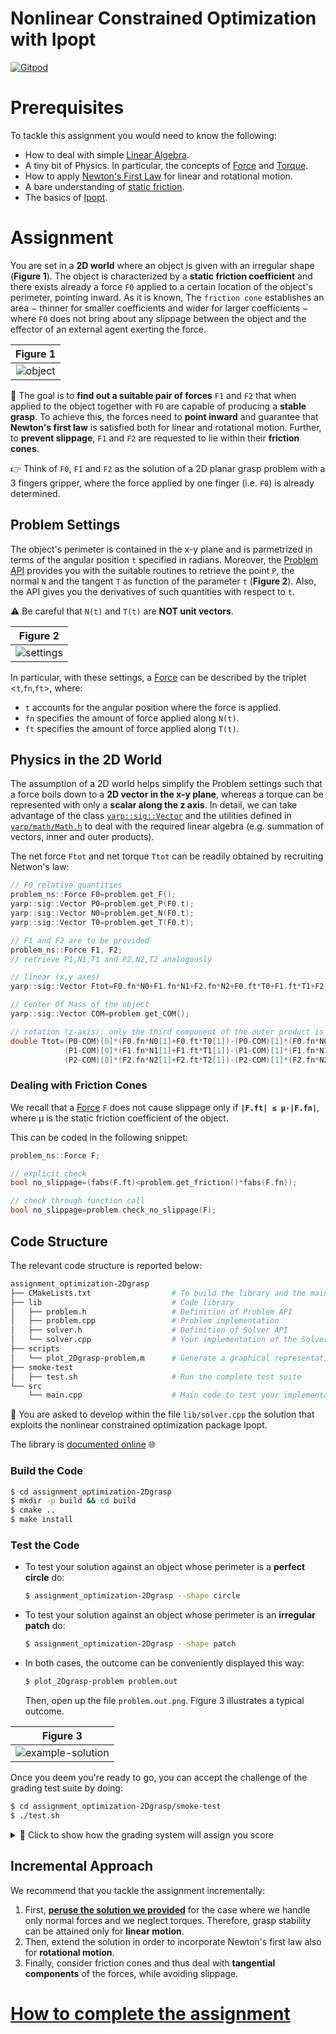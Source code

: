 Nonlinear Constrained Optimization with Ipopt
=============================================

[![Gitpod](https://gitpod.io/button/open-in-gitpod.svg)](https://gitpod.io/#https://github.com/vvv-school/assignment_optimization-2Dgrasp)

# Prerequisites
To tackle this assignment you would need to know the following:
- How to deal with simple [Linear Algebra](https://en.wikipedia.org/wiki/Linear_algebra).
- A tiny bit of Physics. In particular, the concepts of [Force](https://en.wikipedia.org/wiki/Force) and [Torque](https://en.wikipedia.org/wiki/Torque).
- How to apply [Newton's First Law](https://en.wikipedia.org/wiki/Newton%27s_laws_of_motion#Newton's_first_law) for linear and rotational motion.
- A bare understanding of [static friction](https://en.wikipedia.org/wiki/Friction).
- The basics of [Ipopt](https://coin-or.github.io/Ipopt).

# Assignment
You are set in a **2D world** where an object is given with an irregular shape (**Figure 1**). The object is characterized by a **static friction coefficient**
and there exists already a force `F0` applied to a certain location of the object's perimeter, pointing inward. As it is known, The `friction cone` establishes
an area − thinner for smaller coefficients and wider for larger coefficients − where `F0` does not bring about any slippage between the object and the effector
of an external agent exerting the force. 

| Figure 1 |
| :---: |
| ![object](/assets/object.png) |

🎯 The goal is to **find out a suitable pair of forces** `F1` and `F2` that when applied to the object together with `F0` are capable of producing a **stable grasp**.
To achieve this, the forces need to **point inward** and guarantee that **Newton's first law** is satisfied both for linear and rotational motion.
Further, to **prevent slippage**, `F1` and `F2` are requested to lie within their **friction cones**.

👉 Think of `F0`, `F1` and `F2` as the solution of a 2D planar grasp problem with a 3 fingers gripper, where the force applied by one finger (i.e. `F0`) is already determined.

## Problem Settings
The object's perimeter is contained in the x-y plane and is parmetrized in terms of the angular position `t` specified in radians. Moreover, the [Problem API](https://vvv-school.github.io/assignment_optimization-2Dgrasp/doxygen/doc/html/classproblem__ns_1_1Problem.html) provides you with the suitable routines to retrieve the point `P`, the normal `N` and the tangent `T` as function of the parameter `t` (**Figure 2**). Also, the API gives you the derivatives of such quantities with respect to `t`. 

⚠ Be careful that `N(t)` and `T(t)` are **NOT unit vectors**.

| Figure 2 |
| :---: |
| ![settings](/assets/settings.png) |

In particular, with these settings, a [Force](https://vvv-school.github.io/assignment_optimization-2Dgrasp/doxygen/doc/html/structproblem__ns_1_1Force.html) can be described by the triplet <`t`,`fn`,`ft`>, where:
- `t` accounts for the angular position where the force is applied.
- `fn` specifies the amount of force applied along `N(t)`.
- `ft` specifies the amount of force applied along `T(t)`.

## Physics in the 2D World
The assumption of a 2D world helps simplify the Problem settings such that a force boils down to a **2D vector in the x-y plane**, whereas a torque can be represented
with only a **scalar along the z axis**. In detail, we can take advantage of the class [`yarp::sig::Vector`](http://yarp.it/classyarp_1_1sig_1_1VectorOf.html) and
the utilities defined in [`yarp/math/Math.h`](http://yarp.it/Math_8h.html) to deal with the required linear algebra (e.g. summation of vectors, inner and outer products).

The net force `Ftot` and net torque `Ttot` can be readily obtained by recruiting Netwon's law:
```c++
// F0 relative quantities
problem_ns::Force F0=problem.get_F();
yarp::sig::Vector P0=problem.get_P(F0.t);
yarp::sig::Vector N0=problem.get_N(F0.t);
yarp::sig::Vector T0=problem.get_T(F0.t);

// F1 and F2 are to be provided
problem_ns::Force F1, F2;
// retrieve P1,N1,T1 and P2,N2,T2 analogously

// linear (x,y axes)
yarp::sig::Vector Ftot=F0.fn*N0+F1.fn*N1+F2.fn*N2+F0.ft*T0+F1.ft*T1+F2.ft*T2;

// Center Of Mass of the object
yarp::sig::Vector COM=problem.get_COM();

// rotation (z-axis): only the third component of the outer product is relevant
double Ttot=(P0-COM)[0]*(F0.fn*N0[1]+F0.ft*T0[1])-(P0-COM)[1]*(F0.fn*N0[0]+F0.ft*T0[0])+
            (P1-COM)[0]*(F1.fn*N1[1]+F1.ft*T1[1])-(P1-COM)[1]*(F1.fn*N1[0]+F1.ft*T1[0])+
            (P2-COM)[0]*(F2.fn*N2[1]+F2.ft*T2[1])-(P2-COM)[1]*(F2.fn*N2[0]+F2.ft*T2[0]);
```

### Dealing with Friction Cones
We recall that a [Force](https://vvv-school.github.io/assignment_optimization-2Dgrasp/doxygen/doc/html/structproblem__ns_1_1Force.html) `F` does not cause slippage only if **`|F.ft| ≤ μ·|F.fn|`**, where μ is the static friction coefficient of the object.

This can be coded in the following snippet:
```c++
problem_ns::Force F;

// explicit check
bool no_slippage=(fabs(F.ft)<problem.get_friction()*fabs(F.fn));

// check through function call
bool no_slippage=problem.check_no_slippage(F);
```

## Code Structure
The relevant code structure is reported below:
```sh
assignment_optimization-2Dgrasp
├── CMakeLists.txt                  # To build the library and the main code
├── lib                             # Code library
│   ├── problem.h                   # Definition of Problem API
│   ├── problem.cpp                 # Problem implementation
│   ├── solver.h                    # Definition of Solver API
│   └── solver.cpp                  # Your implementation of the Solver (YOU HAVE TO WORK OUT THE CONTENT OF THIS FILE)
├── scripts
│   └── plot_2Dgrasp-problem.m      # Generate a graphical representation of the Problem settings along with your solution
├── smoke-test
│   ├── test.sh                     # Run the complete test suite 
└── src
    └── main.cpp                    # Main code to test your implementation
```

📝 You are asked to develop within the file `lib/solver.cpp` the solution that exploits the nonlinear constrained optimization package Ipopt.

The library is [documented online](https://vvv-school.github.io/assignment_optimization-2Dgrasp) 🌐

### Build the Code
```sh
$ cd assignment_optimization-2Dgrasp
$ mkdir -p build && cd build
$ cmake ..
$ make install
```

### Test the Code
- To test your solution against an object whose perimeter is a **perfect circle** do:
  ```sh
  $ assignment_optimization-2Dgrasp --shape circle
  ```
- To test your solution against an object whose perimeter is an **irregular patch** do:
  ```sh
  $ assignment_optimization-2Dgrasp --shape patch
  ```
- In both cases, the outcome can be conveniently displayed this way:
  ```sh
  $ plot_2Dgrasp-problem problem.out
  ```
  Then, open up the file `problem.out.png`. Figure 3 illustrates a typical outcome.

| Figure 3 |
| :---: |
| ![example-solution](/assets/example-solution.png) |

Once you deem you're ready to go, you can accept the challenge of the grading test suite by doing:
```sh
$ cd assignment_optimization-2Dgrasp/smoke-test
$ ./test.sh
```

<details>
<summary>🔘 Click to show how the grading system will assign you score</summary>

---
The test suite will perform two consecutive verifications:
1. A Problem with an object whose shape is a **perfect cirlce** is generated **100 times** and checks are done to verify the grasp stability of your solution.
   The force `F0` is always set **normal to the perimeter**.
1. A Problem with an object whose shape is a **irregular patch** is generated **100 times** and checks are done to verify the grasp stability of your solution.
   The force `F0` can be generically **oriented inward within its friction cone**.

The score is then computed statistically over the 100 trials according to the following requirements.

#### R1. Requirements to satisfy with a circle-shaped object
1. **Linear stability**. The net force F shall be in norm smaller than 0.01: 100% of success rate amounts to 4 points.
1. **Rotational stability**. The torque T shall be in norm smaller than 0.01: 100% of success rate amounts to 4 points.
1. **No slippage**. The two forces provided by your algorithm shall be contained within the friction cones to prevent slippage: 100% of success rate amounts to 4 points.

#### R2. Requirements to satisfy with a patch-shaped object
- Same as R1 but with a bonus 🌟 If **success_rate(R2.{1,2,3}) ≥ 98%**, then you will get the **corresponding points doubled**.

#### Score Map
| Requirements | Points |
|:---:|:---:|
| R1.1 | 0 … 4 |
| R1.2 | 0 … 4 |
| R1.3 | 0 … 4 |
| R2.1 | 0 … 8 |
| R2.2 | 0 … 8 |
| R2.3 | 0 … 8 |

The maximum score you can achieve is therefore **36** 🏆

---
</details>

## Incremental Approach
We recommend that you tackle the assignment incrementally:
1. First, [**peruse the solution we provided**](https://github.com/vvv-school/assignment_optimization-2Dgrasp/wiki/Solution-for-Linear-Motion-Only) for the case where we handle only normal forces and we neglect torques. Therefore, grasp stability can be attained only for **linear motion**.
1. Then, extend the solution in order to incorporate Newton's first law also for **rotational motion**.
1. Finally, consider friction cones and thus deal with **tangential components** of the forces, while avoiding slippage.

# [How to complete the assignment](https://github.com/vvv-school/vvv-school.github.io/blob/master/instructions/how-to-complete-assignments.md)
